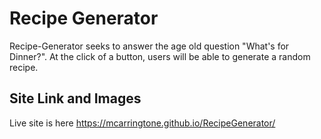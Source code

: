 # Recipe Generator

Recipe-Generator seeks to answer the age old question "What's for Dinner?". At the click of a button, users will be able to generate a random recipe.

## Site Link and Images

Live site is here https://mcarringtone.github.io/RecipeGenerator/
